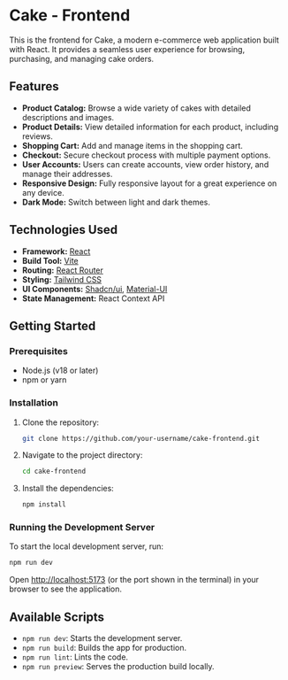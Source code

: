 # Cake - Frontend

This is the frontend for Cake, a modern e-commerce web application built with React. It provides a seamless user experience for browsing, purchasing, and managing cake orders.

## Features

*   **Product Catalog:** Browse a wide variety of cakes with detailed descriptions and images.
*   **Product Details:** View detailed information for each product, including reviews.
*   **Shopping Cart:** Add and manage items in the shopping cart.
*   **Checkout:** Secure checkout process with multiple payment options.
*   **User Accounts:** Users can create accounts, view order history, and manage their addresses.
*   **Responsive Design:** Fully responsive layout for a great experience on any device.
*   **Dark Mode:** Switch between light and dark themes.

## Technologies Used

*   **Framework:** [React](https://reactjs.org/)
*   **Build Tool:** [Vite](https://vitejs.dev/)
*   **Routing:** [React Router](https://reactrouter.com/)
*   **Styling:** [Tailwind CSS](https://tailwindcss.com/)
*   **UI Components:** [Shadcn/ui](https://ui.shadcn.com/), [Material-UI](https://mui.com/)
*   **State Management:** React Context API

## Getting Started

### Prerequisites

*   Node.js (v18 or later)
*   npm or yarn

### Installation

1.  Clone the repository:
    ```bash
    git clone https://github.com/your-username/cake-frontend.git
    ```
2.  Navigate to the project directory:
    ```bash
    cd cake-frontend
    ```
3.  Install the dependencies:
    ```bash
    npm install
    ```

### Running the Development Server

To start the local development server, run:

```bash
npm run dev
```

Open [http://localhost:5173](http://localhost:5173) (or the port shown in the terminal) in your browser to see the application.

## Available Scripts

*   `npm run dev`: Starts the development server.
*   `npm run build`: Builds the app for production.
*   `npm run lint`: Lints the code.
*   `npm run preview`: Serves the production build locally.